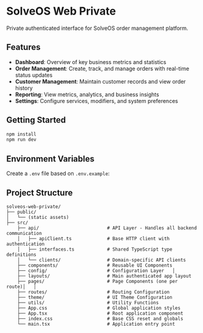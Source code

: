 # SolveOS Web Private

Private authenticated interface for SolveOS order management platform.

## Features

- **Dashboard**: Overview of key business metrics and statistics
- **Order Management**: Create, track, and manage orders with real-time status updates
- **Customer Management**: Maintain customer records and view order history
- **Reporting**: View metrics, analytics, and business insights
- **Settings**: Configure services, modifiers, and system preferences

## Getting Started

```bash
npm install
npm run dev
```

## Environment Variables

Create a `.env` file based on `.env.example`:

## Project Structure

```
solveos-web-private/
├── public/
│   └── (static assets)
├── src/
    ├── api/                         # API Layer - Handles all backend communication
    │   ├── apiClient.ts             # Base HTTP client with authentication
    │   ├── interfaces.ts            # Shared TypeScript type definitions
    │   └── clients/                 # Domain-specific API clients
    ├── components/                  # Reusable UI Components
    ├── config/                      # Configuration Layer   │
    ├── layouts/                     # Main authenticated app layout
    ├── pages/                       # Page Components (one per route)│   │
    ├── routes/                      # Routing Configuration
    ├── theme/                       # UI Theme Configuration
    ├── utils/                       # Utility Functions
    ├── App.css                      # Global application styles
    ├── App.tsx                      # Root application component
    ├── index.css                    # Base CSS reset and globals
    └── main.tsx                     # Application entry point
```
